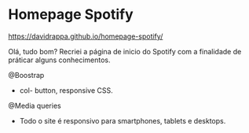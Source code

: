 # Homepage Spotify

https://davidrappa.github.io/homepage-spotify/

 Olá, tudo bom? Recriei a página de inicio do Spotify com a finalidade de práticar alguns conhecimentos.
 
@Boostrap

 - col- button, responsive CSS.
 
@Media queries

 - Todo o site é responsivo para smartphones, tablets e desktops.
